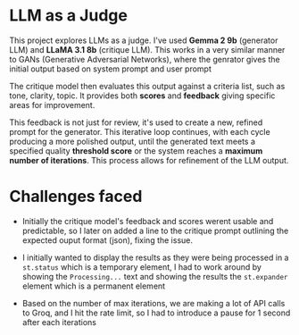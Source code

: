 # LLM as a Judge

This project explores LLMs as a judge. I've used **Gemma 2 9b** (generator LLM) and **LLaMA 3.1 8b** (critique LLM). This works in a very similar manner to GANs (Generative Adversarial Networks), where the genrator gives the initial output based on system prompt and user prompt

The critique model then evaluates this output against a criteria list, such as tone, clarity, topic. It provides both **scores** and **feedback** giving specific areas for improvement.

This feedback is not just for review, it's used to create a new, refined prompt for the generator. This iterative loop continues, with each cycle producing a more polished output, until the generated text meets a specified quality **threshold score** or the system reaches a **maximum number of iterations**. This process allows for refinement of the LLM output.

# Challenges faced

- Initially the critique model's feedback and scores werent usable and predictable, so I later on added a line to the critique prompt outlining the expected ouput format (json), fixing the issue.

- I initially wanted to display the results as they were being processed in a ```st.status``` which is a temporary element, I had to work around by showing  the ```Processing...``` text and showing the results the ```st.expander``` element which is a permanent element

- Based on the number of max iterations, we are making a lot of API calls to Groq, and I hit the rate limit, so I had to introduce a pause for 1 second after each iterations
